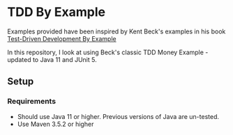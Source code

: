 # TDD By Example

Examples provided have been inspired by Kent Beck's examples in his book [Test-Driven Development By Example](https://amzn.to/2DTP58p)

In this repository, I look at using Beck's classic TDD Money Example - updated to Java 11 and JUnit 5.

## Setup
### Requirements
* Should use Java 11 or higher. Previous versions of Java are un-tested.
* Use Maven 3.5.2 or higher
 
